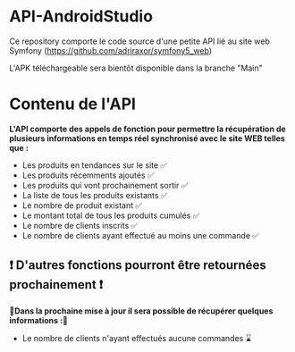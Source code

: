 # API-AndroidStudio
Ce repository comporte le code source d'une petite API lié au site web Symfony (https://github.com/adriraxor/symfony5_web)

L'APK téléchargeable sera bientôt disponible dans la branche "Main"

# Contenu de l'API

**L'API comporte des appels de fonction pour permettre la récupération de plusieurs informations en temps réel synchronisé avec le site WEB telles que :**
- Les produits en tendances sur le site ✅
- Les produits récemments ajoutés ✅
- Les produits qui vont prochainement sortir ✅
- La liste de tous les produits existants ✅
- Le nombre de produit existant ✅
- Le montant total de tous les produits cumulés ✅
- Le nombre de clients inscrits ✅
- Le nombre de clients ayant effectué au moins une commande ✅

## ❗️ D'autres fonctions pourront être retournées prochainement ❗️ 
**🔨Dans la prochaine mise à jour il sera possible de récupérer quelques informations :🔨**
- Le nombre de clients n'ayant effectués aucune commandes ⌛️
